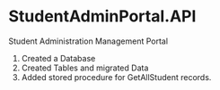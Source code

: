 # StudentAdminPortal.API
Student Administration Management Portal 
1. Created a Database
2. Created Tables and migrated Data
3. Added stored procedure for GetAllStudent records.
